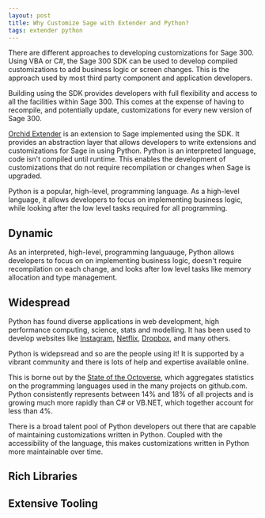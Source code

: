 ```yaml
---
layout: post
title: Why Customize Sage with Extender and Python?
tags: extender python
---
```


There are different approaches to developing customizations for Sage 300.
Using VBA or C#, the Sage 300 SDK can be used to develop compiled 
customizations to add business logic or screen changes.  This is the approach
used by most third party component and application developers.

Building using the SDK provides developers with full flexibility and access
to all the facilities within Sage 300.  This comes at the expense of having
to recompile, and potentially update, customizations for every new version
of Sage 300.

[Orchid Extender](https://orchid.systems/product/extender) is an extension
to Sage implemented using the SDK.  It provides an abstraction layer that 
allows developers to write extensions and customizations for Sage in using
Python. Python is an interpreted language, code isn't compiled until runtime.
This enables the development of customizations that do not require 
recompilation or changes when Sage is upgraded.

Python is a popular, high-level, programming language.  As a high-level
language, it allows developers to focus on implementing business logic, while
looking after the low level tasks required for all programming.

## Dynamic

As an interpreted, high-level, programming languauge, Python allows developers
to focus on on implementing business logic, doesn't require recompilation on
each change, and looks after low level tasks like memory allocation and type
management.

## Widespread

Python has found diverse applications in web development, high performance
computing, science, stats and modelling. It has been used to develop websites 
like 
[Instagram](https://instagram-engineering.com/web-service-efficiency-at-instagram-with-python-4976d078e366), 
[Netflix](https://medium.com/netflix-techblog/python-at-netflix-86b6028b3b3e),
[Dropbox](https://www.pythonpeople.nl/how-python-powers-dropbox/), 
and many others.  

Python is widepsread and so are the people using it! It is supported by a 
vibrant community and there is lots of help and expertise available online.

This is borne out by the 
[State of the Octoverse](https://octoverse.github.com/#top-languages), which 
aggregates statistics on the programming languages used in the many projects 
on github.com.  Python consistently represents between 14% and 18% of all
projects and is growing much more rapidly than C# or VB.NET, which together
account for less than 4%.

There is a broad talent pool of Python developers out there that are capable
of maintaining customizations written in Python. Coupled with the 
accessibility of the language, this makes 
customizations written in Python more maintainable over time.

## Rich Libraries

## Extensive Tooling
